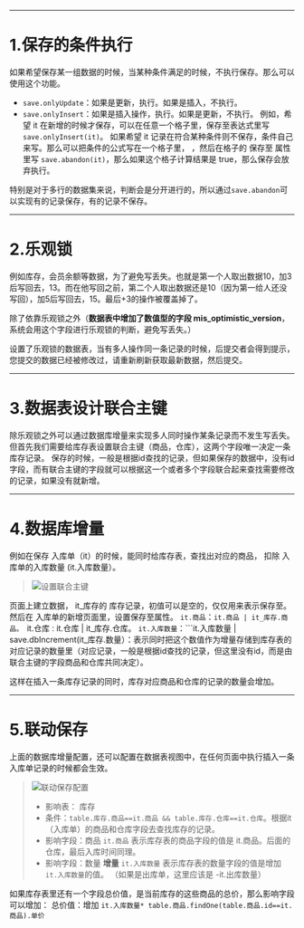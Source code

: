 ***
1.保存的条件执行
=============

如果希望保存某一组数据的时候，当某种条件满足的时候，不执行保存。那么可以使用这个功能。

*  ```save.onlyUpdate```：如果是更新，执行。如果是插入，不执行。
*  ```save.onlyInsert```：如果是插入操作，执行。如果是更新，不执行。
例如，希望 it 在新增的时候才保存，可以在任意一个格子里，保存至表达式里写 ```save.onlyInsert(it)```。
如果希望 it 记录在符合某种条件则不保存，条件自己来写。那么可以把条件的公式写在一个格子里，
，然后在格子的 保存至 属性里写 ```save.abandon(it)```，那么如果这个格子计算结果是 true，那么保存会放弃执行。

特别是对于多行的数据集来说，判断会是分开进行的，所以通过```save.abandon```可以实现有的记录保存，有的记录不保存。

***
2.乐观锁
=============

例如库存，会员余额等数据，为了避免写丢失。也就是第一个人取出数据10，加3后写回去，13。而在他写回之前，第二个人取出数据还是10（因为第一给人还没写回），加5后写回去，15。最后+3的操作被覆盖掉了。



除了依靠乐观锁之外（**数据表中增加了数值型的字段 mis_optimistic_version**，系统会用这个字段进行乐观锁的判断，避免写丢失。）

设置了乐观锁的数据表，当有多人操作同一条记录的时候，后提交者会得到提示，您提交的数据已经被修改过，请重新刷新获取最新数据，然后提交。



***
3.数据表设计联合主键
=============
除乐观锁之外可以通过数据库增量来实现多人同时操作某条记录而不发生写丢失。
但首先我们需要给库存表设置联合主键（商品，仓库），这两个字段唯一决定一条库存记录。 
保存的时候，一般是根据id查找的记录，但如果保存的数据中，没有id字段，而有联合主键的字段就可以根据这一个或者多个字段联合起来查找需要修改的记录，如果没有就新增。

***
4.数据库增量
=============
例如在保存 入库单（it）的时候，能同时给库存表，查找出对应的商品， 扣除 入库单的入库数量 (it.入库数量）。

>![设置联合主键](https://upload-images.jianshu.io/upload_images/12920178-18ede9c8bbc54c0a.png?imageMogr2/auto-orient/strip%7CimageView2/2/w/1240)

页面上建立数据， it_库存的 库存记录，初值可以是空的，仅仅用来表示保存至。
然后在 入库单的新增页面里，设置保存至属性。
```it.商品```：```it.商品 | it_库存.商品。
```it.仓库```：```it.仓库 | it_库存.仓库。
```it.入库数量```：```it.入库数量 | save.dbIncrement(it_库存.数量）：表示同时把这个数值作为增量存储到库存表的对应记录的数量里（对应记录，一般是根据id查找的记录，但这里没有id，而是由联合主键的字段商品和仓库共同决定）。

这样在插入一条库存记录的同时，库存对应商品和仓库的记录的数量会增加。



***
5.联动保存
=============

上面的数据库增量配置，还可以配置在数据表视图中，在任何页面中执行插入一条入库单记录的时候都会生效。

>![联动保存配置](https://upload-images.jianshu.io/upload_images/12920178-1afc6e1aa74fb077.png?imageMogr2/auto-orient/strip%7CimageView2/2/w/1240)
>*  影响表： 库存
>*  条件：```table.库存.商品==it.商品 && table.库存.仓库==it.仓库```。根据it（入库单）的商品和仓库字段去查找库存的记录。
>*  影响字段：商品 ```it.商品``` 表示库存表的商品字段的值是 it.商品。后面的仓库，最后入库时间同理。
>*  影响字段：数量 **增量** ```it.入库数量``` 表示库存表的数量字段的值是增加 ```it.入库数量```的值。 （如果是出库单，这里应该是 -it.出库数量）


如果库存表里还有一个字段总价值，是当前库存的这些商品的总价，那么影响字段可以增加：
总价值：增加  ```it.入库数量* table.商品.findOne(table.商品.id==it.商品).单价```














